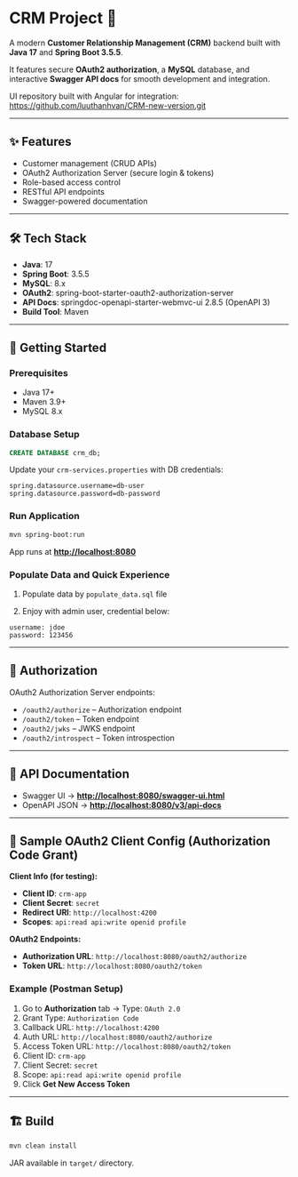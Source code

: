 # CRM Project 🚀

A modern **Customer Relationship Management (CRM)** backend built with **Java 17** and **Spring Boot 3.5.5**.

It features secure **OAuth2 authorization**, a **MySQL** database, and interactive **Swagger API docs** for smooth development and integration.

UI repository built with Angular for integration: https://github.com/luuthanhvan/CRM-new-version.git

---

## ✨ Features

* Customer management (CRUD APIs)
* OAuth2 Authorization Server (secure login & tokens)
* Role-based access control
* RESTful API endpoints
* Swagger-powered documentation

---

## 🛠 Tech Stack

* **Java**: 17
* **Spring Boot**: 3.5.5
* **MySQL**: 8.x
* **OAuth2**: spring-boot-starter-oauth2-authorization-server
* **API Docs**: springdoc-openapi-starter-webmvc-ui 2.8.5 (OpenAPI 3)
* **Build Tool**: Maven

---

## 🚀 Getting Started

### Prerequisites

* Java 17+
* Maven 3.9+
* MySQL 8.x

### Database Setup

```sql
CREATE DATABASE crm_db;
```

Update your `crm-services.properties` with DB credentials:

```properties
spring.datasource.username=db-user
spring.datasource.password=db-password
```

### Run Application

```bash
mvn spring-boot:run
```

App runs at **[http://localhost:8080](http://localhost:8080)**

### Populate Data and Quick Experience

1. Populate data by `populate_data.sql` file

2. Enjoy with admin user, credential below:

```text
username: jdoe
password: 123456
```

---

## 🔐 Authorization

OAuth2 Authorization Server endpoints:

* `/oauth2/authorize` – Authorization endpoint
* `/oauth2/token` – Token endpoint
* `/oauth2/jwks` – JWKS endpoint
* `/oauth2/introspect` – Token introspection

---

## 📑 API Documentation

* Swagger UI → **[http://localhost:8080/swagger-ui.html](http://localhost:8080/swagger-ui.html)**
* OpenAPI JSON → **[http://localhost:8080/v3/api-docs](http://localhost:8080/v3/api-docs)**

---

## 🔑 Sample OAuth2 Client Config (Authorization Code Grant)

**Client Info (for testing):**

* **Client ID**: `crm-app`
* **Client Secret**: `secret`
* **Redirect URI**: `http://localhost:4200`
* **Scopes**: `api:read api:write openid profile`

**OAuth2 Endpoints:**

* **Authorization URL**: `http://localhost:8080/oauth2/authorize`
* **Token URL**: `http://localhost:8080/oauth2/token`

### Example (Postman Setup)

1. Go to **Authorization** tab → Type: `OAuth 2.0`
2. Grant Type: `Authorization Code`
3. Callback URL: `http://localhost:4200`
4. Auth URL: `http://localhost:8080/oauth2/authorize`
5. Access Token URL: `http://localhost:8080/oauth2/token`
6. Client ID: `crm-app`
7. Client Secret: `secret`
8. Scope: `api:read api:write openid profile`
9. Click **Get New Access Token**

---

## 🏗 Build

```bash
mvn clean install
```

JAR available in `target/` directory.
